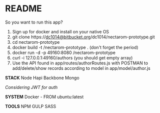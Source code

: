 # README #

So you want to run this app? 

1. Sign up for docker and install on your native OS
2. git clone https://dc1014@bitbucket.org/dc1014/nectarom-prototype.git
3. cd nectarom-prototype 
4. docker build -t <docker-username>/nectarom-prototype . (don't forget the period)
5. docker run -d -p 49160:8080 <username>/nectarom-prototype 
6. curl -i 127.0.0.1:49160/authors (you should get empty array) 
7. Use the API found in app/routes/authorRoutes.js with POSTMAN to add/delete/show records according to model in app/model/author.js

**STACK**
Node 
Hapi 
Backbone 
Mongo

*Considering JWT for auth*

**SYSTEM**
Docker - FROM ubuntu:latest

**TOOLS**
NPM 
GULP
SASS